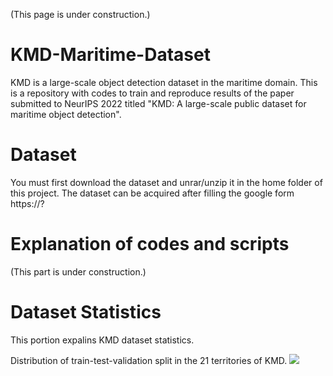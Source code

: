 (This page is under construction.)

# KMD-Maritime-Dataset
KMD is a large-scale object detection dataset in the maritime domain. This is a repository with codes to train and reproduce results of the paper submitted to NeurIPS 2022 titled "KMD: A large-scale public dataset for maritime object detection". 

# Dataset
You must first download the dataset and unrar/unzip it in the home folder of this project. The dataset can be acquired after filling the google form https://?

# Explanation of codes and scripts
(This part is under construction.)

# Dataset Statistics
This portion expalins KMD dataset statistics.

Distribution of train-test-validation split in the 21 territories of KMD. <img src= "https://github.com/kmdMaritimeDataset/KMD-Maritime-Dataset/Fig19.png">
